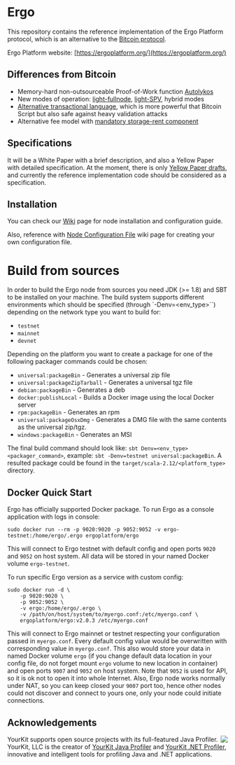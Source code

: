 # Ergo

This repository contains the reference implementation of the
Ergo Platform protocol, which is an alternative to
the [Bitcoin protocol](https://bitcoin.org/bitcoin.pdf).

Ergo Platform website: [https://ergoplatform.org/](https://ergoplatform.org/)


## Differences from Bitcoin

* Memory-hard non-outsourceable Proof-of-Work function [Autolykos](https://github.com/ergoplatform/autoleakus)
* New modes of operation: [light-fullnode](https://eprint.iacr.org/2016/994),
[light-SPV](http://fc16.ifca.ai/bitcoin/papers/KLS16.pdf), hybrid modes
* [Alternative transactional language](https://github.com/ScorexFoundation/sigmastate-interpreter), which is more powerful that Bitcoin Script but also safe against
heavy validation attacks
* Alternative fee model with [mandatory storage-rent component](https://eprint.iacr.org/2017/644.pdf)

## Specifications

It will be a White Paper with a brief description, and also a Yellow Paper with detailed specification.
At the moment, there is only [Yellow Paper drafts](https://github.com/ergoplatform/ergo/tree/master/papers/yellow/main.pdf),
and currently the reference implementation code should be considered as a specification.


## Installation

You can check our [Wiki](https://github.com/ergoplatform/ergo/wiki/Set-up-a-full-node) page for node installation and configuration guide.

Also, reference with [Node Configuration File](https://github.com/ergoplatform/ergo/wiki/Node-Configuration-File) wiki page for creating your own configuration file.


# Build from sources

In order to build the Ergo node from sources you need JDK (>= 1.8) and SBT to be installed on your machine.
The build system supports different environments which should be specified (through `-Denv=<env_type>``) depending on the network type you want to build for:
 - `testnet`
 - `mainnet`
 - `devnet`
 
Depending on the platform you want to create a package for one of the following packager commands could be chosen:
 - `universal:packageBin` - Generates a universal zip file
 - `universal:packageZipTarball` - Generates a universal tgz file
 - `debian:packageBin` - Generates a deb
 - `docker:publishLocal` - Builds a Docker image using the local Docker server
 - `rpm:packageBin` - Generates an rpm
 - `universal:packageOsxDmg` - Generates a DMG file with the same contents as the universal zip/tgz.
 - `windows:packageBin` - Generates an MSI
 
 The final build command should look like: `sbt Denv=<env_type> <packager_command>`, example: `sbt -Denv=testnet universal:packageBin`. 
 A resulted package could be found in the `target/scala-2.12/<platform_type>` directory.


## Docker Quick Start

Ergo has officially supported Docker package. To run Ergo as a console application with logs in console:

    sudo docker run --rm -p 9020:9020 -p 9052:9052 -v ergo-testnet:/home/ergo/.ergo ergoplatform/ergo

This will connect to Ergo testnet with default config and open ports `9020` and `9052` on host system. All data will be stored in your named Docker volume `ergo-testnet`.

To run specific Ergo version as a service with custom config:

    sudo docker run -d \
        -p 9020:9020 \
        -p 9052:9052 \
        -v ergo:/home/ergo/.ergo \
        -v /path/on/host/system/to/myergo.conf:/etc/myergo.conf \
        ergoplatform/ergo:v2.0.3 /etc/myergo.conf

This will connect to Ergo mainnet or testnet respecting your configuration passed in `myergo.conf`. Every default config value would be overwritten with corresponding value in `myergo.conf`. This also would store your data in named Docker volume `ergo` (if you change default data location in your config file, do not forget mount `ergo` volume to new location in container) and open ports `9007` and `9052` on host system. Note that `9052` is used for API, so it is ok not to open it into whole Internet. Also, Ergo node works normally under NAT, so you can keep closed your `9007` port too, hence other nodes could not discover and connect to yours one, only your node could initiate connections.

## Acknowledgements

<img src="https://www.yourkit.com/images/yklogo.png" align="right" />

YourKit supports open source projects with its full-featured Java Profiler.
YourKit, LLC is the creator of <a href="https://www.yourkit.com/java/profiler/">YourKit Java Profiler</a>
and <a href="https://www.yourkit.com/.net/profiler/">YourKit .NET Profiler</a>,
innovative and intelligent tools for profiling Java and .NET applications.
